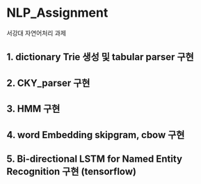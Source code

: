 # NLP_Assignment
서강대 자연어처리 과제
## 1. dictionary Trie 생성 및 tabular parser 구현
## 2. CKY_parser 구현
## 3. HMM 구현
## 4. word Embedding skipgram, cbow 구현
## 5. Bi-directional LSTM for Named Entity Recognition 구현 (tensorflow)
